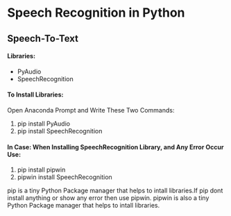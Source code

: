 # Speech Recognition in Python 
## Speech-To-Text
#### Libraries:
- PyAudio
- SpeechRecognition

#### To Install Libraries:
Open Anaconda Prompt and Write These Two Commands:
1. pip install PyAudio
2. pip install SpeechRecognition
#### In Case: When Installing SpeechRecognition Library, and Any Error Occur Use:
1. pip install pipwin
2. pipwin install SpeechRecognition



pip is a tiny Python Package manager that helps to intall libraries.If pip dont install anything or show any error then use pipwin.
pipwin is also a tiny Python Package manager that helps to intall libraries.
